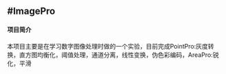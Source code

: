 ## #ImagePro

#### 项目简介

​	本项目主要是在学习数字图像处理时做的一个实验，目前完成PointPro:灰度转换，直方图均衡化，阈值处理，通道分离，线性变换，伪色彩编码，AreaPro:锐化，平滑